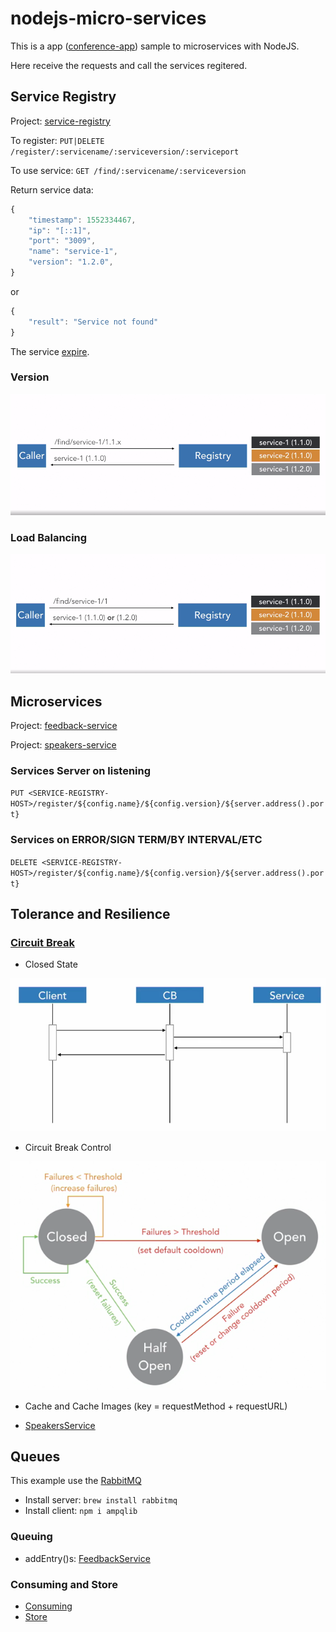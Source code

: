 # nodejs-micro-services

This is a app ([conference-app](https://github.com/laissonsilveira/nodejs-micro-services/tree/main/conference-app)) sample to microservices with NodeJS.

Here receive the requests and call the services regitered.

## Service Registry

Project: [service-registry](https://github.com/laissonsilveira/nodejs-micro-services/tree/main/service-registry)

To register: `PUT|DELETE /register/:servicename/:serviceversion/:serviceport`

To use service: `GET /find/:servicename/:serviceversion`

Return service data:
```js
{
    "timestamp": 1552334467,
    "ip": "[::1]",
    "port": "3009",
    "name": "service-1",
    "version": "1.2.0",
}
```
or
```js
{
    "result": "Service not found"
}
```

The service [expire](https://github.com/laissonsilveira/nodejs-micro-services/tree/main/service-registry/server/lib/ServiceRegistry.js#L7).

### Version

![Service Version Control](images/version.png)

### Load Balancing

![Service Version Control](images/load_balancing.png)

## Microservices

Project: [feedback-service](https://github.com/laissonsilveira/nodejs-micro-services/tree/main/feedback-service)

Project: [speakers-service](https://github.com/laissonsilveira/nodejs-micro-services/tree/main/speakers-service)

### Services Server on listening

`PUT <SERVICE-REGISTRY-HOST>/register/${config.name}/${config.version}/${server.address().port}`

### Services on ERROR/SIGN TERM/BY INTERVAL/ETC

`DELETE <SERVICE-REGISTRY-HOST>/register/${config.name}/${config.version}/${server.address().port}`

## Tolerance and Resilience

### [Circuit Break](https://github.com/laissonsilveira/nodejs-micro-services/tree/main/conference-app/server/lib/CircuitBreaker.js)

* Closed State

![Closed State](images/closed_state.png)

* Circuit Break Control

![Circuit Break](images/circuit_break.png)

* Cache and Cache Images (key = requestMethod + requestURL)

* [SpeakersService](https://github.com/laissonsilveira/nodejs-micro-services/tree/main/conference-app/server/services/Speakers.js#L78)

## Queues

This example use the [RabbitMQ](https://www.rabbitmq.com)

* Install server: `brew install rabbitmq`
* Install client: `npm i ampqlib`

### Queuing

* addEntry()s: [FeedbackService](https://github.com/laissonsilveira/nodejs-micro-services/tree/main/conference-app/server/services/Feedback.js#L18)

### Consuming and Store

* [Consuming](https://github.com/laissonsilveira/nodejs-micro-services/tree/main/feedback-service/server/service.js#L15)
* [Store](https://github.com/laissonsilveira/nodejs-micro-services/tree/main/feedback-service/server/service.js#L20)
